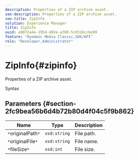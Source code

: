 ```yaml
---
description: Properties of a ZIP archive asset.
seo-description: Properties of a ZIP archive asset.
seo-title: ZipInfo
solution: Experience Manager
title: ZipInfo
uuid: e0072a4a-195d-492e-a788-5c0318ccbe99
feature: "Dynamic Media Classic,SDK/API"
role: "Developer,Administrator"
---
```


# ZipInfo{#zipinfo}

Properties of a ZIP archive asset.

 Syntax 

## Parameters {#section-2fc9bea56b6d4b72b80d4f04c5f9b862}

|  Name  | Type  | Description  |
|---|---|---|
|  `*`originalPath`*`  | `xsd:string`  | File path.  |
|  `*`originalFile`*`  | `xsd:string`  | File name.  |
|  `*`fileSize`*`  | `xsd:int`  | File size.  |

